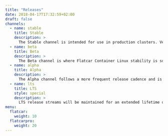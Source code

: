 ```yaml
---
title: "Releases"
date: 2018-04-17T17:32:59+02:00
draft: false
channels:
  - name: stable
    title: Stable
    description: >
      The Stable channel is intended for use in production clusters. Versions of Flatcar Container Linux have been tested as they move through Alpha and Beta channels before being promoted to stable.
  - name: beta
    title: Beta
    description: >
      The Beta channel is where Flatcar Container Linux stability is solidified. We encourage including some beta machines in production clusters in order to catch any issues that may arise with your setup.
  - name: alpha
    title: Alpha
    description: >
      The Alpha channel follows a more frequent release cadence and is where new updates are introduced. Users can try the new versions of the Linux kernel, systemd and other core packages.
  - name: lts
    title: LTS
    style: special
    description: >
      LTS release streams will be maintained for an extended lifetime of 18 months. The yearly LTS streams have an overlap of 6 months.
menu:
  flatcar:
    weight: 10
  flatcarpro:
    weight: 20
---
```

